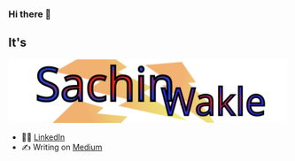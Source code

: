 ### Hi there 👋

## It's
![Sachin Wakle](./sw.svg)

<!-- **sachinwakle/sachinwakle** is a ✨ _special_ ✨ repository because its `README.md` (this file) appears on your GitHub profile. 

Here are some ideas to get you started:

- 🔭 I’m currently working on ...
- 🌱 I’m currently learning ...
- 👯 I’m looking to collaborate on ...
- 🤔 I’m looking for help with ...
- 💬 Ask me about ...
- 📫 How to reach me: ...
- 😄 Pronouns: ...
- ⚡ Fun fact: ...  -->
- :technologist: [LinkedIn](https://www.linkedin.com/in/sbwakle/)
- :writing_hand: Writing on [Medium](https://medium.com/tech-journo)

